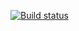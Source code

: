 [![Build status](https://ci.appveyor.com/api/projects/status/owbulcnil0oi8f0e?svg=true)](https://ci.appveyor.com/project/fv-andrey/echo)